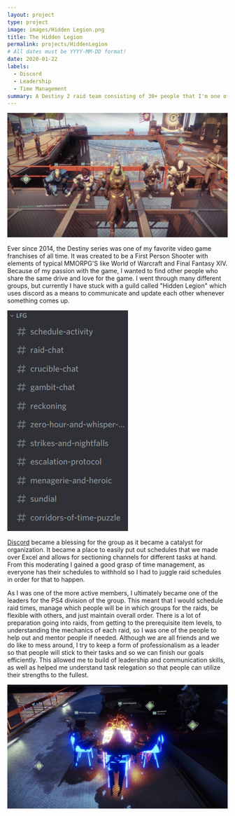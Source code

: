 ```yaml
---
layout: project
type: project
image: images/Hidden Legion.png
title: The Hidden Legion
permalink: projects/HiddenLegion
# All dates must be YYYY-MM-DD format!
date: 2020-01-22
labels:
  - Discord
  - Leadership
  - Time Management
summary: A Destiny 2 raid team consisting of 30+ people that I'm one of the leaders for.  
---
```


<img class="ui image" src="/images/DestinySquad.JPEG">

Ever since 2014, the Destiny series was one of my favorite video game franchises of all time. It was created to be a First Person Shooter with elements of typical MMORPG'S like World of Warcraft and Final Fantasy XIV. Because of my passion with the game, I wanted to find other people who share the same drive and love for the game. I went through many different groups, but currently I have stuck with a guild called "Hidden Legion" which uses discord as a means to communicate and update each other whenever something comes up.

<img class="ui small left floated image" src="/images/RaidDiscord.png">

[Discord](https://discordapp.com/) became a blessing for the group as it became a catalyst for organization. It became a place to easily put out schedules that we made over Excel and allows for sectioning channels for different tasks at hand. From this moderating I gained a good grasp of time management, as everyone has their schedules to withhold so I had to juggle raid schedules in order for that to happen. 

As I was one of the more active members, I ultimately became one of the leaders for the PS4 division of the group. This meant that I would schedule raid times, manage which people will be in which groups for the raids, be flexible with others, and just maintain overall order. There is a lot of preparation going into raids, from getting to the prerequisite item levels, to understanding the mechanics of each raid, so I was one of the people to help out and mentor people if needed. Although we are all friends and we do like to mess around, I try to keep a form of professionalism as a leader so that people will stick to their tasks and so we can finish our goals efficiently. This allowed me to build of leadership and communication skills, as well as helped me understand task relegation so that people can utilize their strengths to the fullest.

<img class="ui large centered image" src="/images/Campfire.JPEG">



